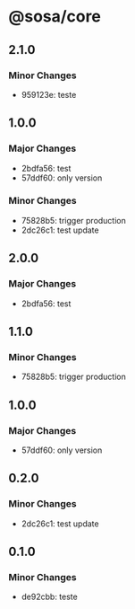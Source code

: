 # @sosa/core

## 2.1.0

### Minor Changes

- 959123e: teste

## 1.0.0

### Major Changes

- 2bdfa56: test
- 57ddf60: only version

### Minor Changes

- 75828b5: trigger production
- 2dc26c1: test update

## 2.0.0

### Major Changes

- 2bdfa56: test

## 1.1.0

### Minor Changes

- 75828b5: trigger production

## 1.0.0

### Major Changes

- 57ddf60: only version

## 0.2.0

### Minor Changes

- 2dc26c1: test update

## 0.1.0

### Minor Changes

- de92cbb: teste
